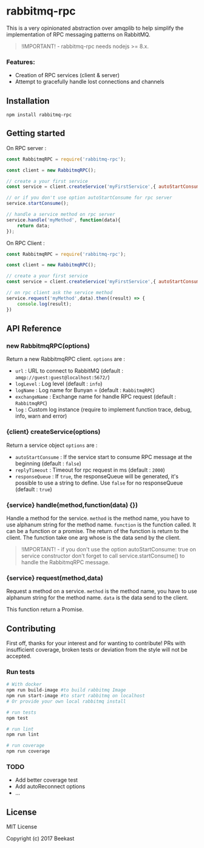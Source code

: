 # rabbitmq-rpc

This is a very opinionated abstraction over amqplib to help simplify the implementation of RPC messaging patterns on RabbitMQ.

> !IMPORTANT! - rabbitmq-rpc needs nodejs >= 8.x.

### Features:
 * Creation of RPC services (client & server)
 * Attempt to gracefully handle lost connections and channels

## Installation

```(bash)
npm install rabbitmq-rpc
```

## Getting started

On RPC server :

```javascript
const RabbitmqRPC = require('rabbitmq-rpc');

const client = new RabbitmqRPC();

// create a your first service
const service = client.createService('myFirstService',{ autoStartConsume: true })

// or if you don't use option autoStartConsume for rpc server
service.startConsume();

// handle a service method on rpc server
service.handle('myMethod', function(data){
	return data;
});
```
On RPC Client :
```javascript
const RabbitmqRPC = require('rabbitmq-rpc');

const client = new RabbitmqRPC();

// create a your first service
const service = client.createService('myFirstService',{ autoStartConsume: false })

// on rpc client ask the service method
service.request('myMethod',data).then((result) => {
	console.log(result);
})

```

## API Reference

### new RabbitmqRPC(options)
Return a new RabbitmqRPC client.
`options` are :
 * 	`url` : URL to connect to RabbitMQ (default : `amqp://guest:guest@localhost:5672/`)
 * `logLevel` : Log level (default : `info`)
 * `logName` : Log name for Bunyan = (default : `RabbitmqRPC`)
 * `exchangeName` : Exchange name for handle RPC request  (default : `RabbitmqRPC`)
 * `log` : Custom log instance (require to implement function trace, debug, info, warn and error)

### {client} createService(options)
Return a service object
`options` are :
* `autoStartConsume` : If the service start to consume RPC message at the beginning (default : `false`)
* `replyTimeout` : Timeout for rpc request in ms (default : `2000`)
* `responseQueue` : If `true`, the responseQueue will be generated, it's possible to use a string to define. Use `false` for no responseQueue (default : `true`)

### {service} handle(method,function(data) {})
Handle a method for the service.
`method` is the method name, you have to use alphanum string for the method name.
`function` is the function called. It can be a function or a promise. The return of the function is return to the client. The function take one arg whose is the data send by the client.

> !IMPORTANT! - if you don't use the option autoStartConsume: true on service constructor don't forget to call service.startConsume() to handle the RabbitmqRPC message.

### {service} request(method,data)
Request a method on a service.
`method` is the method name, you have to use alphanum string for the method name.
`data` is the data send to the client.

This function return a Promise.

## Contributing

First off, thanks for your interest and for wanting to contribute!
PRs with insufficient coverage, broken tests or deviation from the style will not be accepted.

### Run tests

```bash
# With docker
npm run build-image #to build rabbitmq Image
npm run start-image #to start rabbitmq on localhost
# Or provide your own local rabbitmq install

# run tests
npm test

# run lint
npm run lint

# run coverage
npm run coverage
```

### TODO
 * Add better coverage test
 * Add autoReconnect options
 * ...

## License
MIT License

Copyright (c) 2017 Beekast
